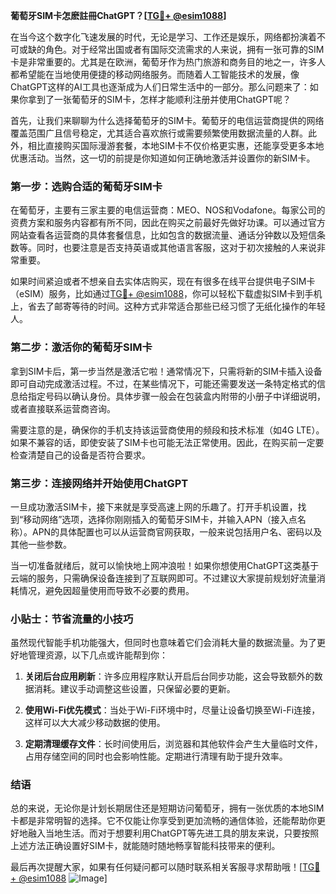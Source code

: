 **葡萄牙SIM卡怎麽註冊ChatGPT？[[TG💪+ @esim1088](https://t.me/s/esim1088)]**

在当今这个数字化飞速发展的时代，无论是学习、工作还是娱乐，网络都扮演着不可或缺的角色。对于经常出国或者有国际交流需求的人来说，拥有一张可靠的SIM卡是非常重要的。尤其是在欧洲，葡萄牙作为热门旅游和商务目的地之一，许多人都希望能在当地使用便捷的移动网络服务。而随着人工智能技术的发展，像ChatGPT这样的AI工具也逐渐成为人们日常生活中的一部分。那么问题来了：如果你拿到了一张葡萄牙的SIM卡，怎样才能顺利注册并使用ChatGPT呢？

首先，让我们来聊聊为什么选择葡萄牙的SIM卡。葡萄牙的电信运营商提供的网络覆盖范围广且信号稳定，尤其适合喜欢旅行或需要频繁使用数据流量的人群。此外，相比直接购买国际漫游套餐，本地SIM卡不仅价格更实惠，还能享受更多本地优惠活动。当然，这一切的前提是你知道如何正确地激活并设置你的新SIM卡。

### 第一步：选购合适的葡萄牙SIM卡

在葡萄牙，主要有三家主要的电信运营商：MEO、NOS和Vodafone。每家公司的资费方案和服务内容都有所不同，因此在购买之前最好先做好功课。可以通过官方网站查看各运营商的具体套餐信息，比如包含的数据流量、通话分钟数以及短信条数等。同时，也要注意是否支持英语或其他语言客服，这对于初次接触的人来说非常重要。

如果时间紧迫或者不想亲自去实体店购买，现在有很多在线平台提供电子SIM卡（eSIM）服务，比如通过[TG💪+ @esim1088](https://t.me/s/esim1088)，你可以轻松下载虚拟SIM卡到手机上，省去了邮寄等待的时间。这种方式非常适合那些已经习惯了无纸化操作的年轻人。

### 第二步：激活你的葡萄牙SIM卡

拿到SIM卡后，第一步当然是激活它啦！通常情况下，只需将新的SIM卡插入设备即可自动完成激活过程。不过，在某些情况下，可能还需要发送一条特定格式的信息给指定号码以确认身份。具体步骤一般会在包装盒内附带的小册子中详细说明，或者直接联系运营商咨询。

需要注意的是，确保你的手机支持该运营商使用的频段和技术标准（如4G LTE）。如果不兼容的话，即使安装了SIM卡也可能无法正常使用。因此，在购买前一定要检查清楚自己的设备是否符合要求。

### 第三步：连接网络并开始使用ChatGPT

一旦成功激活SIM卡，接下来就是享受高速上网的乐趣了。打开手机设置，找到“移动网络”选项，选择你刚刚插入的葡萄牙SIM卡，并输入APN（接入点名称）。APN的具体配置也可以从运营商官网获取，一般来说包括用户名、密码以及其他一些参数。

当一切准备就绪后，就可以愉快地上网冲浪啦！如果你想使用ChatGPT这类基于云端的服务，只需确保设备连接到了互联网即可。不过建议大家提前规划好流量消耗情况，避免因超量使用而导致不必要的费用。

### 小贴士：节省流量的小技巧

虽然现代智能手机功能强大，但同时也意味着它们会消耗大量的数据流量。为了更好地管理资源，以下几点或许能帮到你：

1. **关闭后台应用刷新**：许多应用程序默认开启后台同步功能，这会导致额外的数据消耗。建议手动调整这些设置，只保留必要的更新。
   
2. **使用Wi-Fi优先模式**：当处于Wi-Fi环境中时，尽量让设备切换至Wi-Fi连接，这样可以大大减少移动数据的使用。
   
3. **定期清理缓存文件**：长时间使用后，浏览器和其他软件会产生大量临时文件，占用存储空间的同时也会影响性能。定期进行清理有助于提升效率。

### 结语

总的来说，无论你是计划长期居住还是短期访问葡萄牙，拥有一张优质的本地SIM卡都是非常明智的选择。它不仅能让你享受到更加流畅的通信体验，还能帮助你更好地融入当地生活。而对于想要利用ChatGPT等先进工具的朋友来说，只要按照上述方法正确设置好SIM卡，就能随时随地畅享智能科技带来的便利。

最后再次提醒大家，如果有任何疑问都可以随时联系相关客服寻求帮助哦！[[TG💪+ @esim1088](https://t.me/s/esim1088) ![Image](https://i.postimg.cc/4NQfJmqS/Snipaste-2025-05-13-00-14-12.png)]